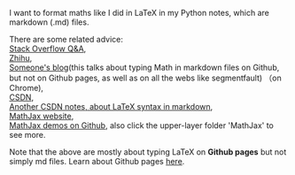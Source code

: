 I want to format maths like I did in LaTeX in my Python notes, which are markdown (.md) files. 

There are some related advice:\
[Stack Overflow Q&A](https://stackoverflow.com/questions/26275645/how-to-support-latex-in-github-pages),\
[Zhihu](https://zhuanlan.zhihu.com/p/36302775),\
[Someone's blog](https://segmentfault.com/a/1190000019359797)(this talks about typing Math in markdown files on Github, but not on Github pages, as well as on all the webs like segmentfault) （on Chrome),\
[CSDN](https://blog.csdn.net/David_Han008/article/details/78343836),\
[Another CSDN notes, about LaTeX syntax in markdown](https://blog.csdn.net/weixin_44544923/article/details/97375111?utm_medium=distribute.pc_feed_404.none-task-blog-BlogCommendFromBaidu-2.nonecase&depth_1-utm_source=distribute.pc_feed_404.none-task-blog-BlogCommendFromBaidu-2.nonecas),\
[MathJax website](https://www.mathjax.org/#docs),\
[MathJax demos on Github](https://github.com/mathjax/MathJax-demos-web), also click the upper-layer folder 'MathJax' to see more.

Note that the above are mostly about typing LaTeX on __Github pages__ but not simply md files. Learn about Github pages [here](https://docs.github.com/en/github/working-with-github-pages).
